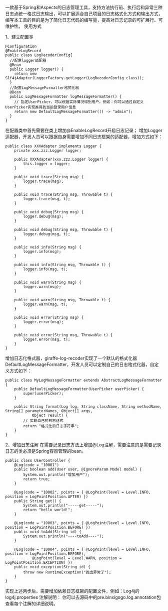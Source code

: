 一款基于Spring和Aspects的日志管理工具，支持方法执行前、执行后和异常三种日志点统一格式日志输出，可以扩展适合自己项目的日志格式化方式和输出方式，编写本工具的目的是为了简化日志代码的编写量，提高对日志记录的可扩展行、可维护性。
使用方式

1、建立配置类

    @Configuration
    @EnableLogRecord
    public class LogRecoderConfig{
      //配置logger适配器
      @Bean
      public Logger logger() {
        return new Slf4jAdapter(LoggerFactory.getLogger(LogRecoderConfig.class));
      }
      //配置LogMessageFormatter格式化器
      @Bean
      public LogMessageFormatter logMessageFormatter() {
        // 指定UserPicker，可以根据实际情况得到用户，例如：你可以通过自定义UserPicker实现类得到当前登录用户信息
        return new DefaultLogMessageFormatter(() -> "admin");
      }
    }

在配置类中首先需要在类上增加@EnableLogRecord开启日志记录；
增加Logger适配器，开发人员可以跟据自身需要增加不同日志框架的适配器，增加方式如下：

    public class XXXAdapter implements Logger {
	    private xxx.zzz.Logger logger;

        public XXXAdapter(xxx.zzz.Logger logger) {
            this.logger = logger;
        }

        public void trace(String msg) {
            logger.trace(msg);
        }

        public void trace(String msg, Throwable t) {
            logger.trace(msg, t);
        }

        public void debug(String msg) {
            logger.debug(msg);
        }

        public void debug(String msg, Throwable t) {
            logger.debug(msg, t);
        }

        public void info(String msg) {
            logger.info(msg);
        }

        public void info(String msg, Throwable t) {
            logger.info(msg, t);
        }

        public void warn(String msg) {
            logger.warn(msg);
        }

        public void warn(String msg, Throwable t) {
            logger.warn(msg, t);
        }

        public void error(String msg) {
            logger.error(msg);
        }

        public void error(String msg, Throwable t) {
            logger.error(msg, t);
        }
    }

增加日志化格式器，giraffe-log-recoder实现了一个默认的格式化器DefaultLogMessageFormatter，开发人员可以定制自己的日志格式化器，自定义方式如下：
   
    public class MyLogMessageFormatter extends AbstractLogMessageFormatter {
        public DefaultLogMessageFormatter(UserPicker userPicker) {
            super(userPicker);
        }

        public String format(Log log, String className, String methodName, String[] parameterNames, Object[] args,
                Object result) {
            // 实现自己的日志格式
            return "格式化后日志字符串";
        }
    }
    
2、增加日志注解
在需要记录日志方法上增加@Log注解，需要注意的是需要记录日志的类必须是Spring容器管理的bean。
    
    public class UserController {
        @Log(code = "10001")
        public boolean add(User user, @IgnoreParam Model model) {
            System.out.println("增加用户");
            return true;
        }

        @Log(code = "10002", points = { @LogPoint(level = Level.INFO, position = LogPointPosition.AFTER) })
        public String get() {
            System.out.println("-----get-----");
            return "hello world!";
        }

        @Log(code = "10003", points = { @LogPoint(level = Level.INFO, position = LogPointPosition.BEFORE) })
        public void toAdd(String id) {
            System.out.println("----toAdd----");
        }

        @Log(code = "10004", points = { @LogPoint(level = Level.INFO, position = LogPointPosition.BEFORE),
                @LogPoint(level = Level.WARN, position = LogPointPosition.EXCEPTION) })
        public void exception(String id) {
            throw new RuntimeException("抛出异常了");
        }
    }

实现上述两步后，需要增加依赖日志框架的配置文件，例如：Log4j的log4j.properties
注解说明：
你可以去源码中的pre.binxigogo.log.annotation包查看每个注解的详细说明。
